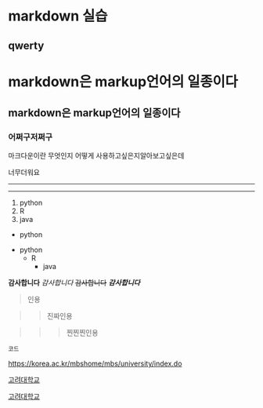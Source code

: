 markdown 실습
=============
qwerty
------
# markdown은 markup언어의 일종이다
## markdown은 markup언어의 일종이다
### 어쩌구저쩌구

마크다운이란 무엇인지 어떻게 사용하고싶은지알아보고싶은데

너무더워요

***
---
1. python
2. R
3. java
* python
+ python
    + R
      + java
     

**감사합니다**
*감사합니다*
~~감사합니다~~
***감사합니다***

> 인용

>> 진짜인용

>>> 찐찐찐인용

`코드`

<https://korea.ac.kr/mbshome/mbs/university/index.do>

[고려대학교](https://korea.ac.kr/mbshome/mbs/university/index.do)

[고려대학교](https://korea.ac.kr/mbshome/mbs/university/index.do,"링크주소에관한설명")


